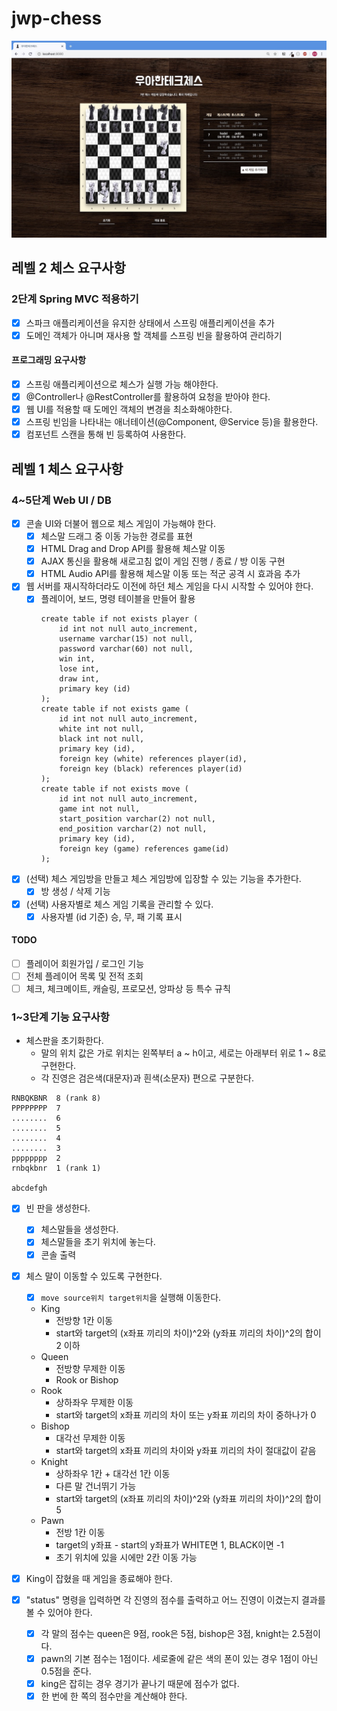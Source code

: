 # jwp-chess

![chess_web_ui_screenshot](./screenshot.jpg)

## 레벨 2 체스 요구사항

### 2단계 Spring MVC 적용하기
- [x] 스파크 애플리케이션을 유지한 상태에서 스프링 애플리케이션을 추가
- [x] 도메인 객체가 아니며 재사용 할 객체를 스프링 빈을 활용하여 관리하기

#### 프로그래밍 요구사항

- [x] 스프링 애플리케이션으로 체스가 실행 가능 해야한다.
- [x] @Controller나 @RestController를 활용하여 요청을 받아야 한다.
- [x] 웹 UI를 적용할 때 도메인 객체의 변경을 최소화해야한다.
- [x] 스프링 빈임을 나타내는 애너테이션(@Component, @Service 등)을 활용한다.
- [x] 컴포넌트 스캔을 통해 빈 등록하여 사용한다.

## 레벨 1 체스 요구사항

### 4~5단계 Web UI / DB

- [x] 콘솔 UI와 더불어 웹으로 체스 게임이 가능해야 한다.
    - [x] 체스말 드래그 중 이동 가능한 경로를 표현
    - [x] HTML Drag and Drop API를 활용해 체스말 이동
    - [x] AJAX 통신을 활용해 새로고침 없이 게임 진행 / 종료 / 방 이동 구현
    - [x] HTML Audio API를 활용해 체스말 이동 또는 적군 공격 시 효과음 추가

- [x] 웹 서버를 재시작하더라도 이전에 하던 체스 게임을 다시 시작할 수 있어야 한다.
    - [x] 플레이어, 보드, 명령 테이블을 만들어 활용
        ```mysql
        create table if not exists player (
            id int not null auto_increment,
            username varchar(15) not null,
            password varchar(60) not null,
            win int,
            lose int,
            draw int,
            primary key (id)
        );
        create table if not exists game (
            id int not null auto_increment,
            white int not null,
            black int not null,
            primary key (id),
            foreign key (white) references player(id),
            foreign key (black) references player(id)
        );
        create table if not exists move (
            id int not null auto_increment,
            game int not null,
            start_position varchar(2) not null,
            end_position varchar(2) not null,
            primary key (id),
            foreign key (game) references game(id)
        );
        ```

- [x] (선택) 체스 게임방을 만들고 체스 게임방에 입장할 수 있는 기능을 추가한다.
    - [x] 방 생성 / 삭제 기능 

- [x] (선택) 사용자별로 체스 게임 기록을 관리할 수 있다.
    - [x] 사용자별 (id 기준) 승, 무, 패 기록 표시

#### TODO

- [ ] 플레이어 회원가입 / 로그인 기능 
- [ ] 전체 플레이어 목록 및 전적 조회
- [ ] 체크, 체크메이트, 캐슬링, 프로모션, 앙파상 등 특수 규칙

### 1~3단계 기능 요구사항

- 체스판을 초기화한다.
    - 말의 위치 값은 가로 위치는 왼쪽부터 a ~ h이고, 세로는 아래부터 위로 1 ~ 8로 구현한다.
    - 각 진영은 검은색(대문자)과 흰색(소문자) 편으로 구분한다.

```shell script
RNBQKBNR  8 (rank 8)
PPPPPPPP  7
........  6
........  5
........  4
........  3
pppppppp  2
rnbqkbnr  1 (rank 1)

abcdefgh
```

- [x] 빈 판을 생성한다.
    - [x] 체스말들을 생성한다.
    - [x] 체스말들을 초기 위치에 놓는다.
    - [x] 콘솔 출력

- [x] 체스 말이 이동할 수 있도록 구현한다.
    - [x] `move source위치 target위치`을 실행해 이동한다.
    - King
        - 전방향 1칸 이동
        - start와 target의 (x좌표 끼리의 차이)^2와 (y좌표 끼리의 차이)^2의 합이 2 이하
    - Queen
        - 전방향 무제한 이동
        - Rook or Bishop
    - Rook
        - 상하좌우 무제한 이동
        - start와 target의 x좌표 끼리의 차이 또는 y좌표 끼리의 차이 중하나가 0
    - Bishop
        - 대각선 무제한 이동
        - start와 target의 x좌표 끼리의 차이와 y좌표 끼리의 차이 절대값이 같음
    - Knight
        - 상하좌우 1칸 + 대각선 1칸 이동
        - 다른 말 건너뛰기 가능
        - start와 target의 (x좌표 끼리의 차이)^2와 (y좌표 끼리의 차이)^2의 합이 5
    - Pawn
        - 전방 1칸 이동
        - target의 y좌표 - start의 y좌표가 WHITE면 1, BLACK이면 -1
        - 초기 위치에 있을 시에만 2칸 이동 가능

- [x] King이 잡혔을 때 게임을 종료해야 한다.
- [x] "status" 명령을 입력하면 각 진영의 점수를 출력하고 어느 진영이 이겼는지 결과를 볼 수 있어야 한다.
    - [x] 각 말의 점수는 queen은 9점, rook은 5점, bishop은 3점, knight는 2.5점이다.
    - [x] pawn의 기본 점수는 1점이다. 세로줄에 같은 색의 폰이 있는 경우 1점이 아닌 0.5점을 준다.
    - [x] king은 잡히는 경우 경기가 끝나기 때문에 점수가 없다.
    - [x] 한 번에 한 쪽의 점수만을 계산해야 한다.

